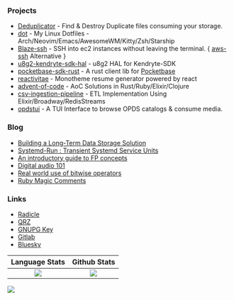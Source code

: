 ### Projects
- [Deduplicator](https://github.com/sreedevk/deduplicator) - Find & Destroy Duplicate files consuming your storage.
- [dot](https://github.com/sreedevk/dot) - My Linux Dotfiles - Arch/Neovim/Emacs/AwesomeWM/Kitty/Zsh/Starship
- [Blaze-ssh](https://github.com/sreedevk/blaze-ssh) - SSH into ec2 instances without leaving the terminal. { [aws-ssh](https://github.com/sreedevk/aws-ssh) Alternative }
- [u8g2-kendryte-sdk-hal](https://github.com/sreedevk/u8g2-kendryte-sdk-hal) - u8g2 HAL for Kendryte-SDK
- [pocketbase-sdk-rust](https://github.com/sreedevk/pocketbase-sdk-rust) - A rust client lib for [Pocketbase](https://pocketbase.io/)
- [reactivitae](https://github.com/sreedevk/reactivitae) - Monotheme resume generator powered by react
- [advent-of-code](https://github.com/sreedevk/advent-of-code) - AoC Solutions in Rust/Ruby/Elixir/Clojure
- [csv-ingestion-pipeline](https://github.com/sreedevk/csv-ingestion-pipeline) - ETL Implementation Using Elixir/Broadway/RedisStreams
- [opdstui](https://github.com/sreedevk/opdstui) - A TUI Interface to browse OPDS catalogs & consume media.

### Blog
- [Building a Long-Term Data Storage Solution](https://devtechnica.com/posts/building-a-long-term-storage-solution/)
- [Systemd-Run : Transient Systemd Service Units](https://devtechnica.com/posts/systemd-run/)
- [An introductory guide to FP concepts](https://medium.com/tarkalabs/an-introductory-guide-to-functional-programming-concepts-5d23abf0b03a)
- [Digital audio 101](https://medium.com/tarkalabs/digital-audio-101-playing-audio-from-a-microcontroller-5df1463616c)
- [Real world use of bitwise operators](https://medium.com/tarkalabs/real-world-uses-of-bitwise-operators-c41429df507f)
- [Ruby Magic Comments](https://medium.com/tarkalabs/all-you-need-to-know-about-comments-in-ruby-97d991714cf3)

### Links
- [Radicle](https://code.devtechnica.com)
- [QRZ](https://www.qrz.com/db/KD2ZWB)
- [GNUPG Key](https://sree.dev/sreedev.gpg.txt)
- [Gitlab](https://gitlab.com/sreedevk)
- [Bluesky](https://bsky.app/profile/sree.dev) 

Language Stats             |  Github Stats             
:-------------------------:|:-------------------------:
![](https://github-readme-stats.vercel.app/api/top-langs/?username=sreedevk&hide=javascript,html,erlang,scss,css,QML&langs_count=10&theme=midnight-purple&layout=compact)  | ![](https://github-readme-stats.vercel.app/api?username=sreedevk&theme=midnight-purple&count_private=true&show_icons=true) 

![](https://activity-graph.herokuapp.com/graph?username=sreedevk&theme=react-dark)
